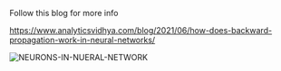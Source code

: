 
Follow this blog for more info


https://www.analyticsvidhya.com/blog/2021/06/how-does-backward-propagation-work-in-neural-networks/



![NEURONS-IN-NUERAL-NETWORK](https://user-images.githubusercontent.com/58718316/188183677-2070fc9a-9c28-4a1a-a346-6f9852395280.gif)


